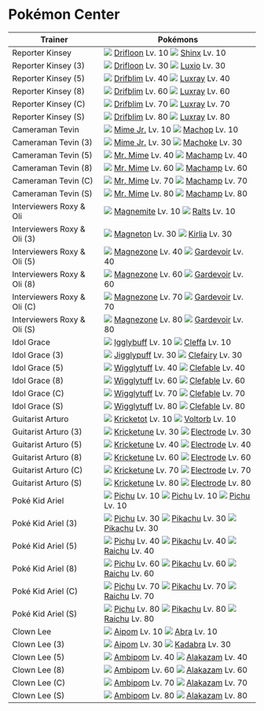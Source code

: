 # Pokémon Center

Trainer                     | Pokémons
---                         | ---
Reporter Kinsey             | ![][425]  [Drifloon] Lv. 10  ![][403]  [Shinx] Lv. 10
Reporter Kinsey (3)         | ![][425]  [Drifloon] Lv. 30  ![][404]  [Luxio] Lv. 30
Reporter Kinsey (5)         | ![][426]  [Drifblim] Lv. 40  ![][405]  [Luxray] Lv. 40
Reporter Kinsey (8)         | ![][426]  [Drifblim] Lv. 60  ![][405]  [Luxray] Lv. 60
Reporter Kinsey (C)         | ![][426]  [Drifblim] Lv. 70  ![][405]  [Luxray] Lv. 70
Reporter Kinsey (S)         | ![][426]  [Drifblim] Lv. 80  ![][405]  [Luxray] Lv. 80
Cameraman Tevin             | ![][439]  [Mime Jr.] Lv. 10  ![][066]  [Machop] Lv. 10
Cameraman Tevin (3)         | ![][439]  [Mime Jr.] Lv. 30  ![][067]  [Machoke] Lv. 30
Cameraman Tevin (5)         | ![][122]  [Mr. Mime] Lv. 40  ![][068]  [Machamp] Lv. 40
Cameraman Tevin (8)         | ![][122]  [Mr. Mime] Lv. 60  ![][068]  [Machamp] Lv. 60
Cameraman Tevin (C)         | ![][122]  [Mr. Mime] Lv. 70  ![][068]  [Machamp] Lv. 70
Cameraman Tevin (S)         | ![][122]  [Mr. Mime] Lv. 80  ![][068]  [Machamp] Lv. 80
Interviewers Roxy & Oli     | ![][081]  [Magnemite] Lv. 10  ![][280]  [Ralts] Lv. 10
Interviewers Roxy & Oli (3) | ![][082]  [Magneton] Lv. 30  ![][281]  [Kirlia] Lv. 30
Interviewers Roxy & Oli (5) | ![][462]  [Magnezone] Lv. 40  ![][282]  [Gardevoir] Lv. 40
Interviewers Roxy & Oli (8) | ![][462]  [Magnezone] Lv. 60  ![][282]  [Gardevoir] Lv. 60
Interviewers Roxy & Oli (C) | ![][462]  [Magnezone] Lv. 70  ![][282]  [Gardevoir] Lv. 70
Interviewers Roxy & Oli (S) | ![][462]  [Magnezone] Lv. 80  ![][282]  [Gardevoir] Lv. 80
Idol Grace                  | ![][174]  [Igglybuff] Lv. 10  ![][173]  [Cleffa] Lv. 10
Idol Grace (3)              | ![][039]  [Jigglypuff] Lv. 30  ![][035]  [Clefairy] Lv. 30
Idol Grace (5)              | ![][040]  [Wigglytuff] Lv. 40  ![][036]  [Clefable] Lv. 40
Idol Grace (8)              | ![][040]  [Wigglytuff] Lv. 60  ![][036]  [Clefable] Lv. 60
Idol Grace (C)              | ![][040]  [Wigglytuff] Lv. 70  ![][036]  [Clefable] Lv. 70
Idol Grace (S)              | ![][040]  [Wigglytuff] Lv. 80  ![][036]  [Clefable] Lv. 80
Guitarist Arturo            | ![][401]  [Kricketot] Lv. 10  ![][100]  [Voltorb] Lv. 10
Guitarist Arturo (3)        | ![][402]  [Kricketune] Lv. 30  ![][101]  [Electrode] Lv. 30
Guitarist Arturo (5)        | ![][402]  [Kricketune] Lv. 40  ![][101]  [Electrode] Lv. 40
Guitarist Arturo (8)        | ![][402]  [Kricketune] Lv. 60  ![][101]  [Electrode] Lv. 60
Guitarist Arturo (C)        | ![][402]  [Kricketune] Lv. 70  ![][101]  [Electrode] Lv. 70
Guitarist Arturo (S)        | ![][402]  [Kricketune] Lv. 80  ![][101]  [Electrode] Lv. 80
Poké Kid Ariel              | ![][172]  [Pichu] Lv. 10  ![][172]  [Pichu] Lv. 10  ![][172]  [Pichu] Lv. 10
Poké Kid Ariel (3)          | ![][172]  [Pichu] Lv. 30  ![][025]  [Pikachu] Lv. 30  ![][025]  [Pikachu] Lv. 30
Poké Kid Ariel (5)          | ![][172]  [Pichu] Lv. 40  ![][025]  [Pikachu] Lv. 40  ![][026]  [Raichu] Lv. 40
Poké Kid Ariel (8)          | ![][172]  [Pichu] Lv. 60  ![][025]  [Pikachu] Lv. 60  ![][026]  [Raichu] Lv. 60
Poké Kid Ariel (C)          | ![][172]  [Pichu] Lv. 70  ![][025]  [Pikachu] Lv. 70  ![][026]  [Raichu] Lv. 70
Poké Kid Ariel (S)          | ![][172]  [Pichu] Lv. 80  ![][025]  [Pikachu] Lv. 80  ![][026]  [Raichu] Lv. 80
Clown Lee                   | ![][190]  [Aipom] Lv. 10  ![][063]  [Abra] Lv. 10
Clown Lee (3)               | ![][190]  [Aipom] Lv. 30  ![][064]  [Kadabra] Lv. 30
Clown Lee (5)               | ![][424]  [Ambipom] Lv. 40  ![][065]  [Alakazam] Lv. 40
Clown Lee (8)               | ![][424]  [Ambipom] Lv. 60  ![][065]  [Alakazam] Lv. 60
Clown Lee (C)               | ![][424]  [Ambipom] Lv. 70  ![][065]  [Alakazam] Lv. 70
Clown Lee (S)               | ![][424]  [Ambipom] Lv. 80  ![][065]  [Alakazam] Lv. 80




[Pikachu]: /pokemon_changes/025/
[Raichu]: /pokemon_changes/026/
[Clefairy]: /pokemon_changes/035/
[Clefable]: /pokemon_changes/036/
[Jigglypuff]: /pokemon_changes/039/
[Wigglytuff]: /pokemon_changes/040/
[Abra]: /pokemon_changes/063/
[Kadabra]: /pokemon_changes/064/
[Alakazam]: /pokemon_changes/065/
[Machop]: /pokemon_changes/066/
[Machoke]: /pokemon_changes/067/
[Machamp]: /pokemon_changes/068/
[Magnemite]: /pokemon_changes/081/
[Magneton]: /pokemon_changes/082/
[Voltorb]: /pokemon_changes/100/
[Electrode]: /pokemon_changes/101/
[Mr. Mime]: /pokemon_changes/122/
[Pichu]: /pokemon_changes/172/
[Cleffa]: /pokemon_changes/173/
[Igglybuff]: /pokemon_changes/174/
[Aipom]: /pokemon_changes/190/
[Ralts]: /pokemon_changes/280/
[Kirlia]: /pokemon_changes/281/
[Gardevoir]: /pokemon_changes/282/
[Kricketot]: /pokemon_changes/401/
[Kricketune]: /pokemon_changes/402/
[Shinx]: /pokemon_changes/403/
[Luxio]: /pokemon_changes/404/
[Luxray]: /pokemon_changes/405/
[Ambipom]: /pokemon_changes/424/
[Drifloon]: /pokemon_changes/425/
[Drifblim]: /pokemon_changes/426/
[Mime Jr.]: /pokemon_changes/439/
[Magnezone]: /pokemon_changes/462/
[025]: /img/pokemon/025.png
[026]: /img/pokemon/026.png
[035]: /img/pokemon/035.png
[036]: /img/pokemon/036.png
[039]: /img/pokemon/039.png
[040]: /img/pokemon/040.png
[063]: /img/pokemon/063.png
[064]: /img/pokemon/064.png
[065]: /img/pokemon/065.png
[066]: /img/pokemon/066.png
[067]: /img/pokemon/067.png
[068]: /img/pokemon/068.png
[081]: /img/pokemon/081.png
[082]: /img/pokemon/082.png
[100]: /img/pokemon/100.png
[101]: /img/pokemon/101.png
[122]: /img/pokemon/122.png
[172]: /img/pokemon/172.png
[173]: /img/pokemon/173.png
[174]: /img/pokemon/174.png
[190]: /img/pokemon/190.png
[280]: /img/pokemon/280.png
[281]: /img/pokemon/281.png
[282]: /img/pokemon/282.png
[401]: /img/pokemon/401.png
[402]: /img/pokemon/402.png
[403]: /img/pokemon/403.png
[404]: /img/pokemon/404.png
[405]: /img/pokemon/405.png
[424]: /img/pokemon/424.png
[425]: /img/pokemon/425.png
[426]: /img/pokemon/426.png
[439]: /img/pokemon/439.png
[462]: /img/pokemon/462.png
